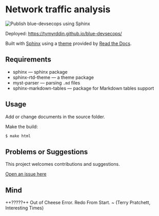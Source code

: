 # Network traffic analysis

![Publish blue-devsecops using Sphinx](https://github.com/tymyrddin/blue-devsecops/workflows/Publish%20blue-devsecops%20using%20Sphinx/badge.svg?branch=main)

Deployed: https://tymyrddin.github.io/blue-devsecops/

Built with [Sphinx](https://www.sphinx-doc.org) using a [theme](https://github.com/readthedocs/sphinx_rtd_theme) provided
by [Read the Docs](https://readthedocs.org/).

## Requirements

* sphinx — sphinx package
* sphinx-rtd-theme — a theme package
* myst-parser — parsing `.md` files
* sphinx-markdown-tables — package for Markdown tables support

## Usage

Add or change documents in the source folder.

Make the build:
```bash
$ make html
```

## Problems or Suggestions

This project welcomes contributions and suggestions. 

[Open an issue here](https://github.com/tymyrddin/blue-devsecops/issues)

## Mind

++?????++ Out of Cheese Error. Redo From Start. ~ (Terry Pratchett, Interesting Times)
